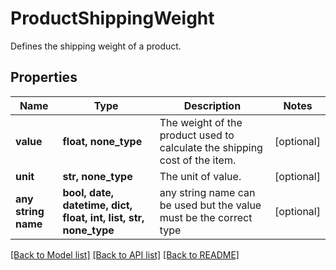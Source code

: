 # ProductShippingWeight

Defines the shipping weight of a product.

## Properties
Name | Type | Description | Notes
------------ | ------------- | ------------- | -------------
**value** | **float, none_type** | The weight of the product used to calculate the shipping cost of the item. | [optional] 
**unit** | **str, none_type** | The unit of value. | [optional] 
**any string name** | **bool, date, datetime, dict, float, int, list, str, none_type** | any string name can be used but the value must be the correct type | [optional]

[[Back to Model list]](../README.md#documentation-for-models) [[Back to API list]](../README.md#documentation-for-api-endpoints) [[Back to README]](../README.md)


